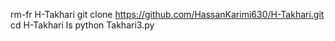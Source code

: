 rm-fr H-Takhari
git clone 
https://github.com/HassanKarimi630/H-Takhari.git
cd H-Takhari
ls
python Takhari3.py
